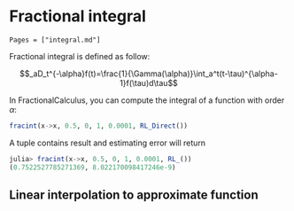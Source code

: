 # Fractional integral

```@contents
Pages = ["integral.md"]
```

Fractional integral is defined as follow:

```math
_aD_t^{-\alpha}f(t)=\frac{1}{\Gamma(\alpha)}\int_a^t(t-\tau)^{\alpha-1}f(\tau)d\tau
```
In FractionalCalculus, you can compute the integral of a function with order $\alpha$:

```julia
fracint(x->x, 0.5, 0, 1, 0.0001, RL_Direct())
```

A tuple contains result and estimating error will return

```julia
julia> fracint(x->x, 0.5, 0, 1, 0.0001, RL_())
(0.7522527785271369, 8.022170098417246e-9)
```

## Linear interpolation to approximate function


